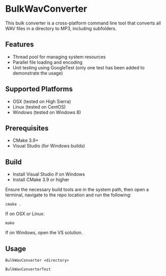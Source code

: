 # BulkWavConverter
This bulk converter is a cross-platform command line tool that converts all WAV files in a directory to MP3, including subfolders.

## Features
* Thread pool for managing system resources
* Parallel file loading and encoding
* Unit testing using GoogleTest (only one test has been added to demonstrate the usage)

## Supported Platforms
* OSX (tested on High Sierra)
* Linux (tested on CentOS)
* Windows (tested on Windows 8)

## Prerequisites
* CMake 3.9+
* Visual Studio (for Windows builds)

## Build
* Install Visual Studio if on Windows
* Install CMake 3.9 or higher

Ensure the necessary build tools are in the system path, then open a terminal, navigate to the repo location and run the following:

```cmake .```

If on OSX or Linux:

```make```

If on Windows, open the VS solution.

## Usage

```BulkWavConverter <directory>```

```BulkWavConverterTest```
